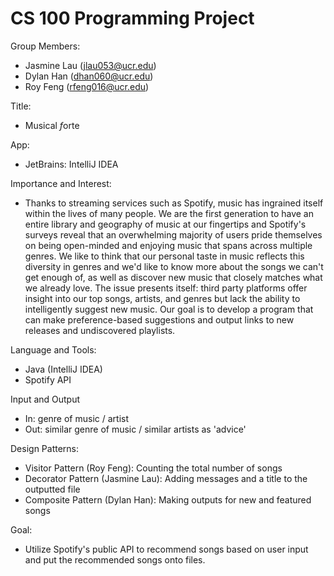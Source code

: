 # CS 100 Programming Project

Group Members:
  - Jasmine Lau (jlau053@ucr.edu)
  - Dylan Han (dhan060@ucr.edu)
  - Roy Feng (rfeng016@ucr.edu)
  
Title:
  - Musical *f*orte
  
App:
  - JetBrains: IntelliJ IDEA
  
Importance and Interest:
  - Thanks to streaming services such as Spotify, music has ingrained itself within the lives of many people. We are the first generation to have an entire library and geography of music at our fingertips and Spotify's surveys reveal that an overwhelming majority of users pride themselves on being open-minded and enjoying music that spans across multiple genres. We like to think that our personal taste in music reflects this diversity in genres and we'd like to know more about the songs we can't get enough of, as well as discover new music that closely matches what we already love. The issue presents itself: third party platforms offer insight into our top songs, artists, and genres but lack the ability to intelligently suggest new music. Our goal is to develop a program that can make preference-based suggestions and output links to new releases and undiscovered playlists.
    
 Language and Tools:
  - Java (IntelliJ IDEA)
  - Spotify API

Input and Output
  - In: genre of music / artist
  - Out: similar genre of music / similar artists as 'advice'

Design Patterns:
  - Visitor Pattern (Roy Feng): Counting the total number of songs
  - Decorator Pattern (Jasmine Lau): Adding messages and a title to the outputted file
  - Composite Pattern (Dylan Han): Making outputs for new and featured songs
  
 Goal:
  - Utilize Spotify's public API to recommend songs based on user input and put the recommended songs onto files.
